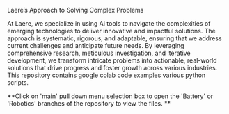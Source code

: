 Laere’s Approach to Solving Complex Problems

At Laere, we specialize in using Ai tools to navigate the complexities of emerging technologies to deliver innovative and impactful solutions. The approach is systematic, rigorous, and adaptable, ensuring that we address current challenges and anticipate future needs. By leveraging comprehensive research, meticulous investigation, and iterative development, we transform intricate problems into actionable, real-world solutions that drive progress and foster growth across various industries.  This repository contains google colab code examples various python scripts. 

**Click on 'main' pull down menu selection box to open the 'Battery' or 'Robotics' branches of the repository to view the files.
**
<!---
Laere11/Laere11 is a ✨ special ✨ repository because its `README.md` (this file) appears on your GitHub profile.
You can click the Preview link to take a look at your changes.
--->
